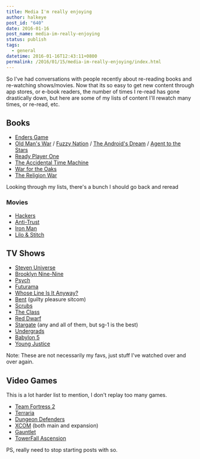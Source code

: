 ```yaml
---
title: Media I'm really enjoying
author: halkeye
post_id: "640"
date: 2016-01-16
post_name: media-im-really-enjoying
status: publish
tags:
  - general
datetime: 2016-01-16T12:43:11+0800
permalink: /2016/01/15/media-im-really-enjoying/index.html
---
```


So I've had conversations with people recently about re-reading books and re-watching shows/movies. Now that its so easy to get new content through app stores, or e-book readers, the number of times I re-read has gone drastically down, but here are some of my lists of content I'll rewatch many times, or re-read, etc.


## Books

*   [Enders Game](https://www.goodreads.com/book/show/375802.Ender_s_Game)
*   [Old Man's War](https://www.goodreads.com/book/show/51964.Old_Man_s_War) / [Fuzzy Nation](https://www.goodreads.com/book/show/9647532-fuzzy-nation) / [The Android's Dream](https://www.goodreads.com/book/show/1126509.The_Android_s_Dream) / [Agent to the Stars](https://www.goodreads.com/book/show/3188404-agent-to-the-stars)
*   [Ready Player One](https://www.goodreads.com/book/show/9969571-ready-player-one)
*   [The Accidental Time Machine](https://www.goodreads.com/book/show/3744307-the-accidental-time-machine)
*   [War for the Oaks](https://www.goodreads.com/book/show/771527.War_for_the_Oaks)
*   [The Religion War](https://www.goodreads.com/book/show/53885.The_Religion_War)


Looking through my lists, there's a bunch I should go back and reread


### Movies

*   [Hackers](https://www.themoviedb.org/movie/10428?language=en)
*   [Anti-Trust](https://www.themoviedb.org/movie/9989?language=en)
*   [Iron Man](https://www.themoviedb.org/movie/1726?language=en)
*   [Lilo & Stitch](https://www.themoviedb.org/movie/11544?language=en)


## TV Shows

*   [Steven Universe](https://www.imdb.com/title/tt3061046/?ref_=fn_al_tt_4)
*   [Brooklyn Nine-Nine](https://www.imdb.com/title/tt2467372/?ref_=fn_al_tt_1)
*   [Psych](https://www.imdb.com/title/tt0491738/?ref_=fn_al_tt_1)
*   [Futurama](https://www.imdb.com/title/tt0149460/?ref_=fn_al_tt_1)
*   [Whose Line Is It Anyway?](https://www.imdb.com/title/tt2919910/?ref_=fn_al_tt_2)
*   [Bent](https://www.imdb.com/title/tt1839417/?ref_=fn_al_tt_2) (guilty pleasure sitcom)
*   [Scrubs](https://www.imdb.com/title/tt0285403/)
*   [The Class](https://www.imdb.com/title/tt0484082/)
*   [Red Dwarf](https://www.imdb.com/title/tt0094535/)
*   [Stargate](https://www.imdb.com/title/tt0118480/) (any and all of them, but sg-1 is the best)
*   [Undergrads](https://www.imdb.com/title/tt0292861/)
*   [Babylon 5](https://www.imdb.com/title/tt0105946/?ref_=fn_al_tt_1)
*   [Young Justice](https://www.imdb.com/title/tt1641384/?ref_=fn_al_tt_1)


Note: These are not necessarily my favs, just stuff I've watched over and over again.


## Video Games


This is a lot harder list to mention, I don't replay too many games.

*   [Team Fortress 2](https://store.steampowered.com/app/440/)
*   [Terraria](https://store.steampowered.com/app/105600/)
*   [Dungeon Defenders](https://store.steampowered.com/app/65800/)
*   [XCOM](https://store.steampowered.com/app/200510/) (both main and expansion)
*   [Gauntlet](https://store.steampowered.com/app/258970)
*   [TowerFall Ascension](https://store.steampowered.com/app/251470)


PS, really need to stop starting posts with so.
